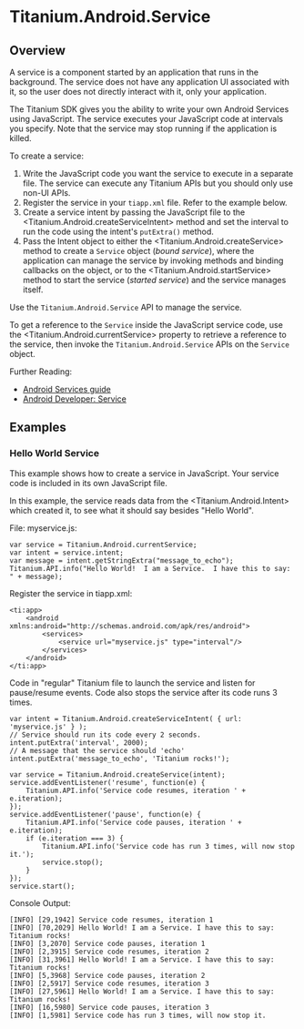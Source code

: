 # Titanium.Android.Service

<ProxySummary/>

## Overview

A service is a component started by an application that runs in the background. The service
does not have any application UI associated with it, so the user does not directly interact
with it, only your application.

The Titanium SDK gives you the ability to write your own Android Services using JavaScript.
The service executes your JavaScript code at intervals you specify.  Note that the service
may stop running if the application is killed.

To create a service:

  1. Write the JavaScript code you want the service to execute in a separate file.
     The service can execute any Titanium APIs but you should only use non-UI APIs.
  2. Register the service in your `tiapp.xml` file. Refer to the example below.
  3. Create a service intent by passing the JavaScript file to
     the <Titanium.Android.createServiceIntent> method and set the interval to run the
     code using the intent's `putExtra()` method.
  4. Pass the Intent object to either the <Titanium.Android.createService> method
     to create a `Service` object (*bound service*), where the application can
     manage the service by invoking methods and binding callbacks on the object,
     or to the <Titanium.Android.startService> method to start the service (*started service*)
     and the service manages itself.

Use the `Titanium.Android.Service` API to manage the service.

To get a reference to the `Service` inside the JavaScript service code, use the
<Titanium.Android.currentService> property to retrieve a reference to the service,
then invoke the `Titanium.Android.Service` APIs on the `Service` object.

Further Reading:

  * [Android Services guide](https://docs.appcelerator.com/platform/latest/#!/guide/Android_Services)
  * [Android Developer: Service](https://developer.android.com/reference/android/app/Service.html)

## Examples

### Hello World Service

This example shows how to create a service in JavaScript.
Your service code is included in its own JavaScript file.

In this example, the service reads data from the <Titanium.Android.Intent> which created it,
to see what it should say besides "Hello World".

File: myservice.js:

    var service = Titanium.Android.currentService;
    var intent = service.intent;
    var message = intent.getStringExtra("message_to_echo");
    Titanium.API.info("Hello World!  I am a Service.  I have this to say: " + message);

Register the service in tiapp.xml:

    <ti:app>
        <android xmlns:android="http://schemas.android.com/apk/res/android">
            <services>
                <service url="myservice.js" type="interval"/>
            </services>
        </android>
    </ti:app>

Code in "regular" Titanium file to launch the service and listen for pause/resume events.
Code also stops the service after its code runs 3 times.

    var intent = Titanium.Android.createServiceIntent( { url: 'myservice.js' } );
    // Service should run its code every 2 seconds.
    intent.putExtra('interval', 2000);
    // A message that the service should 'echo'
    intent.putExtra('message_to_echo', 'Titanium rocks!');

    var service = Titanium.Android.createService(intent);
    service.addEventListener('resume', function(e) {
        Titanium.API.info('Service code resumes, iteration ' + e.iteration);
    });
    service.addEventListener('pause', function(e) {
        Titanium.API.info('Service code pauses, iteration ' + e.iteration);
        if (e.iteration === 3) {
            Titanium.API.info('Service code has run 3 times, will now stop it.');
            service.stop();
        }
    });
    service.start();

Console Output:

    [INFO] [29,1942] Service code resumes, iteration 1
    [INFO] [70,2029] Hello World! I am a Service. I have this to say: Titanium rocks!
    [INFO] [3,2070] Service code pauses, iteration 1
    [INFO] [2,3915] Service code resumes, iteration 2
    [INFO] [31,3961] Hello World! I am a Service. I have this to say: Titanium rocks!
    [INFO] [5,3968] Service code pauses, iteration 2
    [INFO] [2,5917] Service code resumes, iteration 3
    [INFO] [27,5961] Hello World! I am a Service. I have this to say: Titanium rocks!
    [INFO] [16,5980] Service code pauses, iteration 3
    [INFO] [1,5981] Service code has run 3 times, will now stop it.

<ApiDocs/>
